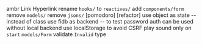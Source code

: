 ambr Link Hyperlink
rename `hooks/` to `reactives/`
add `components/form`
remove `models/`
remove `jsons/`
[pomodoro] [refactor] use object as state -- instead of class
use fidb as backend -- to test password auth
can be used without local backend
use localStorage to avoid CSRF
play sound only on `start`
`models/Form` validate `Invalid` type
